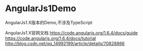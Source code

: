 # AngularJs1Demo
AngularJs1.X版本的Demo,不涉及TypeScript

AngularJs1.X官网文档 
https://code.angularjs.org/1.6.4/docs/guide <br/>
https://code.angularjs.org/1.6.4/docs/tutorial <br/>
http://blog.csdn.net/qq_14992199/article/details/70828866 <br/>
